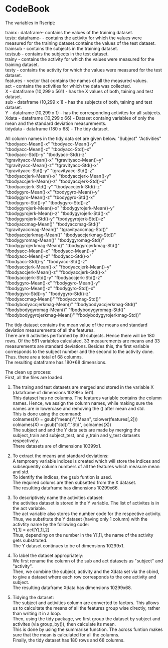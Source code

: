 # CodeBook

The variables in Rscript:

trainx : dataframe- contains the values of the training dataset.  
testx: dataframe-  - contains the activity for which the values were measured for the training dataset.contains the values of the test dataset.  
trainsub - contains the subjects in the training dataset.  
testsub - contains the subjects in the test dataset.  
trainy - contains the activity for which the values were measured for the training dataset.  
testy - contains the activity for which the values were measured for the test dataset.  
features - vector that contains the names of all the measured values.  
act - contains the activities for which the data was collected.   
X - dataframe (10,299 x 561) - has the X values of both, taining and test dataset.  
sub - dataframe (10,299 x 1) - has the subjects of both, taining and test dataset.  
Y - dataframe (10,299 x 1) - has the corresponding activites for all subjects.  
Xdata - dataframe (10,299 x 66) - Dataset containg variables of only the mean and the standard deviation measurements.  
tidydata - dataframe (180 x 68) - The tidy dataset.  

All column names in the tidy data set are given below. 
"Subject"                     "Activities"                 
"tbodyacc-Mean()-x"           "tbodyacc-Mean()-y"          
"tbodyacc-Mean()-z"           "tbodyacc-Std()-x"           
"tbodyacc-Std()-y"            "tbodyacc-Std()-z"           
"tgravityacc-Mean()-x"        "tgravityacc-Mean()-y"       
"tgravityacc-Mean()-z"        "tgravityacc-Std()-x"        
"tgravityacc-Std()-y"         "tgravityacc-Std()-z"       
"tbodyaccjerk-Mean()-x"       "tbodyaccjerk-Mean()-y"      
"tbodyaccjerk-Mean()-z"       "tbodyaccjerk-Std()-x"       
"tbodyaccjerk-Std()-y"        "tbodyaccjerk-Std()-z"       
"tbodygyro-Mean()-x"          "tbodygyro-Mean()-y"         
"tbodygyro-Mean()-z"          "tbodygyro-Std()-x"          
"tbodygyro-Std()-y"           "tbodygyro-Std()-z"          
"tbodygyrojerk-Mean()-x"      "tbodygyrojerk-Mean()-y"     
"tbodygyrojerk-Mean()-z"      "tbodygyrojerk-Std()-x"      
"tbodygyrojerk-Std()-y"       "tbodygyrojerk-Std()-z"      
"tbodyaccmag-Mean()"          "tbodyaccmag-Std()"          
"tgravityaccmag-Mean()"       "tgravityaccmag-Std()"       
"tbodyaccjerkmag-Mean()"      "tbodyaccjerkmag-Std()"      
"tbodygyromag-Mean()"         "tbodygyromag-Std()"         
"tbodygyrojerkmag-Mean()"     "tbodygyrojerkmag-Std()"     
"fbodyacc-Mean()-x"           "fbodyacc-Mean()-y"          
"fbodyacc-Mean()-z"           "fbodyacc-Std()-x"           
"fbodyacc-Std()-y"            "fbodyacc-Std()-z"           
"fbodyaccjerk-Mean()-x"       "fbodyaccjerk-Mean()-y"      
"fbodyaccjerk-Mean()-z"       "fbodyaccjerk-Std()-x"       
"fbodyaccjerk-Std()-y"        "fbodyaccjerk-Std()-z"       
"fbodygyro-Mean()-x"          "fbodygyro-Mean()-y"         
"fbodygyro-Mean()-z"          "fbodygyro-Std()-x"          
"fbodygyro-Std()-y"           "fbodygyro-Std()-z"          
"fbodyaccmag-Mean()"          "fbodyaccmag-Std()"          
"fbodybodyaccjerkmag-Mean()"  "fbodybodyaccjerkmag-Std()"  
"fbodybodygyromag-Mean()"     "fbodybodygyromag-Std()"     
"fbodybodygyrojerkmag-Mean()" "fbodybodygyrojerkmag-Std()" 

The tidy dataset contains the mean value of the means and standard deviation measurements of all the features.  
There are 6 activities performed by 30 subjects. Hence there will be 180 rows. Of the 561 variables calculated, 33 measurements are means and 33 measurements are standard deviations. Besides this, the first variable corresponds to the subject number and the second to the activity done. Thus. there are a total of 68 columns.   
The resulting dataframe has 180*68 dimensions.   

The clean up process:   
First, all the files are loaded.  
1. The traing and test datasets are merged and stored in the variable X (dataframe of dimensions 10299 x 561).  
   This dataset has no columns. The features variable contains the column names. Hence, we assign the column names, while making sure the names are in lowercase and removing the () after mean and std.  
   This is done using the command:  
      colnames(X) = gsub("mean()","Mean", tolower(features[,2]))  
      colnames(X) = gsub("std()","Std", colnames(X))  
   The subject and and the Y data sets are made by merging the subject_train and subject_test, and y_train and y_test datasets respectively.   
   There datasets are of dimensions 10399x1.  
   
2. To extract the means and standard deviations:  
   A temproary variable indices is created which will store the indices and subsequently column numbers of all the features which measure mean and std.  
   To identify the indices, the gsub funtion is used.   
   The required colums are then subsetted from the X dataset.  
   The resulting dataframe has dimensions 10299x66.  
   
3. To descriptively name the activities dataset:  
   the activites dataset is stored in the Y variable. The list of activites is in the act variable.   
   The act variable also stores the number code for the respective activity.   
   Thus, we substitute the Y dataset (having only 1 column) with the activtity name by the following code:   
   Y[,1] = act[Y[,1],2]  
   Thus, depending on the number in the Y[,1], the name of the activity gets substituted.   
   The Y dataset continues to be of dimensions 10299x1.  
   
4. To label the dataset appropriately:   
   We first rename the column of the sub and act datasets as "subject" and "activity".  
   Then, we combine the subject, activity and the Xdata set via the cbind, to give a dataset where each row corresponds to the one activity and subject.  
   The resulting dataframe Xdata has dimensions 10299x68.  
   
5. Tidying the dataset:   
   The subject and activities column are converted to factors. This allows us to calcultate the means of all the features group wise directly, rather than writing it in a loop.   
   Then, using the tidy package, we first group the dataset by subject and activites (via group_by()), then calculate its mean.   
   This is done by using the summarise function. The across funtion makes sure that the mean is calculated for all the columns.   
   Finally, the tidy dataset has 180 rows and 68 columns.   

